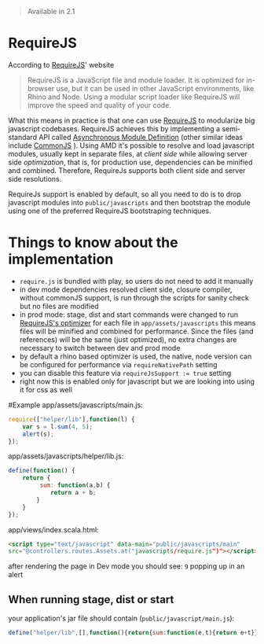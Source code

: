 > Available in 2.1

# RequireJS

According to [RequireJS](http://requirejs.org/)' website 

> RequireJS is a JavaScript file and module loader. It is optimized for in-browser use, but it can be used in other JavaScript environments, like Rhino and Node. Using a modular script loader like RequireJS will improve the speed and quality of your code.

What this means in practice is that one can use [RequireJS](http://requirejs.org/) to modularize big javascript codebases. RequireJS achieves this by implementing a semi-standard API called [Asynchronous Module Definition](http://wiki.commonjs.org/wiki/Modules/AsynchronousDefinition) (other similar ideas include [CommonJS](http://www.commonjs.org/) ). Using AMD it's possible to resolve and load javascript modules, usually kept in separate files, at _client side_ while allowing server side _optimization_, that is, for production use, dependencies can be minified and combined. Therefore, RequireJs supports both client side and server side resolutions.

RequireJs support is enabled by default, so all you need to do is to drop javascript modules into ```public/javascripts``` and then bootstrap the module using one of the preferred RequireJS bootstraping techniques.


# Things to know about the implementation
* ```require.js``` is bundled with play, so users do not need to add it manually
* in dev mode dependencies resolved client side, closure compiler, without commonJS support, is run through the scripts for sanity check but no files are modified
* in prod mode: stage, dist and start commands were changed to
run [RequireJS's optimizer](http://requirejs.org/docs/optimization.html) for each file in ```app/assets/javascripts``` this means files will be minified and combined for performance. Since the files (and references) will be the same (just optimized), no extra changes are necessary to switch between dev and prod mode
* by default a rhino based optimizer is used, the native, node version can be configured for performance via ```requireNativePath``` setting
* you can disable this feature via ```requireJsSupport := true``` setting
* right now this is enabled only for javascript but we are looking into using it for css as well

#Example
app/assets/javascripts/main.js:
```js
require(["helper/lib"],function(l) {
	var s = l.sum(4, 5);
	alert(s);
});
```

app/assets/javascripts/helper/lib.js:
```js
define(function() {
    return {
         sum: function(a,b) {
    		return a + b;
        }
    }
});
```

app/views/index.scala.html:

```html
<script type="text/javascript" data-main="public/javascripts/main" 
src="@controllers.routes.Assets.at("javascripts/require.js")"></script>
```

after rendering the page in Dev mode you should see: ```9``` popping up in an alert

## When running stage, dist or start
your application's jar file should contain (```public/javascript/main.js```):
```js
define("helper/lib",[],function(){return{sum:function(e,t){return e+t}}}),require(["helper/lib"],function(e){var t=e.sum(5,4);alert(t)}),define("main",function(){})
```